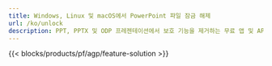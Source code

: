 ```yaml
---
title: Windows, Linux 및 macOS에서 PowerPoint 파일 잠금 해제
url: /ko/unlock
description: PPT, PPTX 및 ODP 프레젠테이션에서 보호 기능을 제거하는 무료 앱 및 API
---
```


{{< blocks/products/pf/agp/feature-solution >}} 

